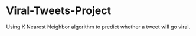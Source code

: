 # Viral-Tweets-Project
Using K Nearest Neighbor algorithm to predict whether a tweet will go viral. 
